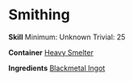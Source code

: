 <!-- TITLE: Blackmetal Blade -->
<!-- SUBTITLE:  -->
# Smithing
**Skill**
Minimum: Unknown
Trivial: 25

**Container**
[Heavy Smelter](heavy-smelter)

**Ingredients**
[Blackmetal Ingot](blackmetal-ingot)